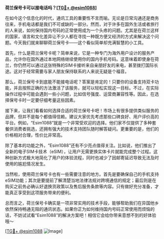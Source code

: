 **荷兰保号卡可以接电话吗？[[TG💪+ @esim1088](https://t.me/s/esim1088)]**

在如今这个信息化的时代，通讯工具的重要性不言而喻。无论是日常沟通还是商务往来，手机电话都是我们不可或缺的一部分。然而，对于许多在国外生活或者旅行的人来说，如何保持国内号码的正常使用成为一个头疼的问题。尤其是在荷兰这样的国家，语言和文化差异让不少人都在寻找一种既方便又经济的方式来解决这个问题。今天我们就来聊聊荷兰保号卡——这个看似简单却充满智慧的小工具。

首先，什么是荷兰保号卡呢？简单来说，它是一种专门为海外用户设计的服务产品，允许你在国外通过本地网络继续使用你的国内手机号码。这意味着即使身在荷兰，你仍然可以通过这张特殊的SIM卡接听来自亲朋好友的来电，甚至拨打国际长途。这对于经常需要与家人朋友保持联系的人来说无疑是个福音。

那么，荷兰保号卡到底能不能接电话呢？答案是肯定的！只要你的设备支持双卡功能，并且按照正确的方法激活了该服务，就可以轻松实现这一目标。不过，在实际操作过程中可能会遇到一些小问题，比如信号强度、运营商兼容性等。因此，在选择保号卡时一定要仔细考量这些因素。

接下来，让我们看看如何选择合适的荷兰保号卡吧！市场上有很多提供类似服务的品牌，但并不是每个都值得信赖。建议大家优先考虑那些口碑良好、用户评价高的平台。例如，“Esim1088”就是一个非常受欢迎的选择。他们家不仅提供了多种套餐供消费者挑选，还拥有强大的技术支持团队随时解答疑问。更重要的是，他们的价格相对合理，性价比非常高。

除了基本的功能之外，“Esim1088”还有不少亮点值得关注。比如说，他们推出了全新的电子SIM卡技术（eSIM），让用户无需更换实体卡片就能完成整个过程。这种创新方式极大地简化了用户的体验流程，同时也减少了因邮寄延迟导致无法及时使用的尴尬情况发生。

当然啦，使用荷兰保号卡也有一些需要注意的地方。首先是要确保自己的手机支持eSIM功能；其次是要提前了解清楚当地法律法规对跨境通信的规定；最后则是在购买之前务必确认好退换货政策以及售后服务条款等内容。只有做好充分准备，才能真正享受到这项服务带来的便利。

总而言之，荷兰保号卡确实是一项非常实用的技术手段，能够帮助我们在异国他乡依然保持畅通无阻的通讯状态。如果你正为如何维持国内号码正常使用而烦恼的话，不妨试试看“Esim1088”的解决方案吧！相信它会给你带来意想不到的好体验哦～

[[TG💪+ @esim1088](https://t.me/s/esim1088) ![Image](https://i.postimg.cc/4NQfJmqS/Snipaste-2025-05-13-00-14-12.png)]